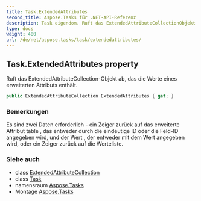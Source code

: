 ```yaml
---
title: Task.ExtendedAttributes
second_title: Aspose.Tasks für .NET-API-Referenz
description: Task eigendom. Ruft das ExtendedAttributeCollectionObjekt ab das die Werte eines erweiterten Attributs enthält.
type: docs
weight: 400
url: /de/net/aspose.tasks/task/extendedattributes/
---
```

## Task.ExtendedAttributes property

Ruft das ExtendedAttributeCollection-Objekt ab, das die Werte eines erweiterten Attributs enthält.

```csharp
public ExtendedAttributeCollection ExtendedAttributes { get; }
```

### Bemerkungen

Es sind zwei Daten erforderlich - ein Zeiger zurück auf das erweiterte Attribut table , das entweder durch die eindeutige ID oder die Feld-ID angegeben wird, und der Wert , der entweder mit dem Wert angegeben wird, oder ein Zeiger zurück auf die Werteliste.

### Siehe auch

* class [ExtendedAttributeCollection](../../extendedattributecollection/)
* class [Task](../)
* namensraum [Aspose.Tasks](../../task/)
* Montage [Aspose.Tasks](../../../)


